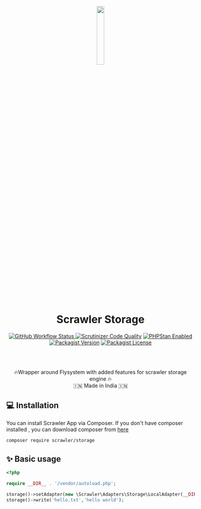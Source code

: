 <div align="center">
<img src="https://user-images.githubusercontent.com/7591484/170873489-6aa40fe3-9d5c-476b-9434-f12f0a896c85.png" width="20%">

<h1> Scrawler Storage </h1>

<a href="https://github.com/scrawler-labs/storage/actions/workflows/main.yml"><img alt="GitHub Workflow Status" src="https://img.shields.io/github/actions/workflow/status/scrawler-labs/storage/main.yml?style=flat-square">
</a>
[![Scrutinizer Code Quality](https://img.shields.io/scrutinizer/quality/g/scrawler-labs/storage?style=flat-square)](https://scrutinizer-ci.com/g/scrawler-labs/storage/?branch=main)
<a href="[https://github.com/scrawler-labs/app/actions/workflows/main.yml](https://github.com/scrawler-labs/app/actions/workflows/main.yml)"><img src="https://img.shields.io/badge/PHPStan-enabled-brightgreen.svg?style=flat-square" alt="PHPStan Enabled"></a>
[![Packagist Version](https://img.shields.io/packagist/v/scrawler/app?style=flat-square)](https://packagist.org/packages/scrawler/app)
[![Packagist License](https://img.shields.io/packagist/l/scrawler/app?style=flat-square)](https://packagist.org/packages/scrawler/app)

<br><br>


🔥Wrapper around Flysystem with added features for scrawler storage engine 🔥<br>
🇮🇳 Made in India 🇮🇳
</div>

## 💻 Installation
You can install Scrawler App via Composer. If you don't have composer installed , you can download composer from [here](https://getcomposer.org/download/)

```sh
composer require scrawler/storage
```

## ✨ Basic usage
```php
<?php

require __DIR__ . '/vendor/autoload.php';

storage()->setAdapter(new \Scrawler\Adapters\Storage\LocalAdapter(__DIR__ . '/../storage/app'));
storage()->write('hello.txt','hello world');

```



